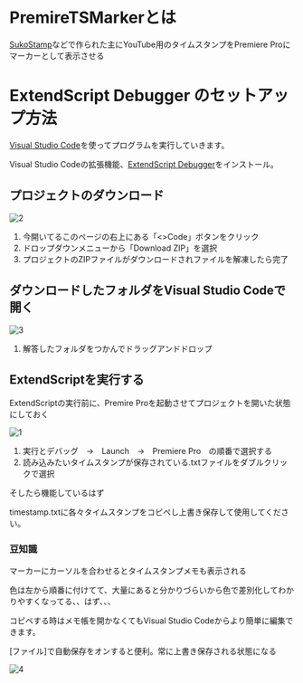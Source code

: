 # PremireTSMarkerとは
[SukoStamp](https://chromewebstore.google.com/detail/sukostamp/bioancpdekiljihjfibhpadakcnceoeg)などで作られた主にYouTube用のタイムスタンプをPremiere Proにマーカーとして表示させる

# ExtendScript Debugger のセットアップ方法

[Visual Studio Code](https://code.visualstudio.com/)を使ってプログラムを実行していきます。

Visual Studio Codeの拡張機能、[ExtendScript Debugger](https://marketplace.visualstudio.com/items?itemName=Adobe.extendscript-debug)をインストール。

## プロジェクトのダウンロード

![2](https://github.com/keimaruO/PremiereTSMarker/assets/91080250/a861b5c7-70a1-4ddf-baf4-c1f89466bec1)

1. 今開いてるこのページの右上にある「<>Code」ボタンをクリック
2. ドロップダウンメニューから「Download ZIP」を選択
3. プロジェクトのZIPファイルがダウンロードされファイルを解凍したら完了

## ダウンロードしたフォルダをVisual Studio Codeで開く


![3](https://github.com/keimaruO/PremiereTSMarker/assets/91080250/b1bdc273-1e5c-43e3-91d2-d6b65c9f55e5)


1. 解答したフォルダをつかんでドラッグアンドドロップ

## ExtendScriptを実行する

ExtendScriptの実行前に、Premire Proを起動させてプロジェクトを開いた状態にしておく

![1](https://github.com/keimaruO/PremiereTSMarker/assets/91080250/6f8a2e6d-2af7-4525-a35e-0cadf889680f)


1. 実行とデバッグ　→　Launch　→　Premiere Pro　の順番で選択する
2. 読み込みたいタイムスタンプが保存されている.txtファイルをダブルクリックで選択

そしたら機能しているはず


timestamp.txtに各々タイムスタンプをコピペし上書き保存して使用してください。

### 豆知識

マーカーにカーソルを合わせるとタイムスタンプメモも表示される


色は左から順番に付けてて、大量にあると分かりづらいから色で差別化してわかりやすくなってる、、はず、、、


コピペする時はメモ帳を開かなくてもVisual Studio Codeからより簡単に編集できます。

[ファイル]で自動保存をオンすると便利。常に上書き保存される状態になる

![4](https://github.com/keimaruO/PremiereTSMarker/assets/91080250/6e97ad04-624d-4016-bfd9-cc1630445e6d)

